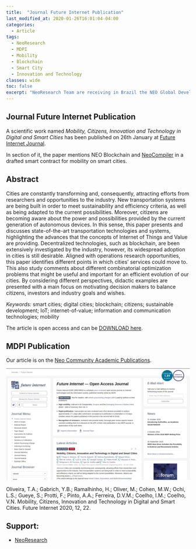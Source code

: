 ```yaml
---
title:  "Journal Future Internet Publication"
last_modified_at: 2020-01-26T16:01:04-04:00
categories:
  - Article
tags:
  - NeoResearch
  - MDPI
  - Mobility
  - Blockchain
  - Smart City
  - Innovation and Technology
classes: wide  
toc: false
excerpt: "NeoResearch Team are receiving in Brazil the NEO Global Development Shanghai Researcher, Wang Yong Qiang."
---
```


## Journal Future Internet Publication

A scientific work named *Mobility, Citizens, Innovation and Technology in Digital and Smart Cities* has been published on 26th January at [Future Internet Journal](https://mdpi.com/1999-5903/12/2/22).

In section of it, the paper mentions NEO Blockchain and [NeoCompiler](http://neocompiler.io) in a drafted smart contract for mobility on smart cities.

## Abstract

Cities are constantly transforming and, consequently, attracting efforts from researchers and opportunities to the industry. New transportation systems are being built in order to meet sustainability and efficiency criteria, as well as being adapted to the current possibilities. Moreover, citizens are becoming aware about the power and possibilities provided by the current generation of autonomous devices. In this sense, this paper presents and discusses state-of-the-art transportation technologies and systems, highlighting the advances that the concepts of Internet of Things and Value are providing. Decentralized technologies, such as blockchain, are been extensively investigated by the industry, however, its widespread adoption in cities is still desirable. Aligned with operations research opportunities, this paper identifies different points in which cities’ services could move to. This also study comments about different combinatorial optimization problems that might be useful and important for an efficient evolution of our cities. By considering different perspectives, didactic examples are presented with a main focus on motivating decision makers to balance citizens, investors and industry goals and wishes.

*Keywords:* smart cities; digital cities; blockchain; citizens; sustainable development; IoT; internet-of-value; information and communication technologies; mobility

The article is open access and can be [DOWNLOAD here](https://mdpi.com/1999-5903/12/2/22).


## MDPI Publication

Our article is on the [Neo Community Academic Publications](https://medium.com/@NEO_Council/neo-academy-16978951448d).

![MDPI FirstPage](/assets/images/2020_01_MDPI-publication/FutureInternet_firstpage.jpg)

Oliveira, T.A.; Gabrich, Y.B.; Ramalhinho, H.; Oliver, M.; Cohen, M.W.; Ochi, L.S.; Gueye, S.; Protti, F.; Pinto, A.A.; Ferreira, D.V.M.; Coelho, I.M.; Coelho, V.N. Mobility, Citizens, Innovation and Technology in Digital and Smart Cities. Future Internet 2020, 12, 22.

## Support:
- [NeoResearch](https://neoresearch.io)
